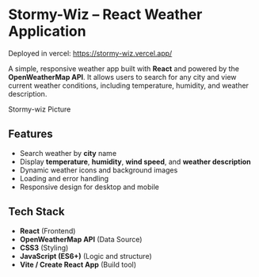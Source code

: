 # Stormy-Wiz – React Weather Application
Deployed in vercel: https://stormy-wiz.vercel.app/

A simple, responsive weather app built with **React** and powered by the **OpenWeatherMap API**. It allows users to search for any city and view current weather conditions, including temperature, humidity, and weather description.

Stormy-wiz Picture
## Features

* Search weather by **city** name
* Display **temperature**, **humidity**, **wind speed**, and **weather description**
* Dynamic weather icons and background images
* Loading and error handling
* Responsive design for desktop and mobile


## Tech Stack

* **React** (Frontend)
* **OpenWeatherMap API** (Data Source)
* **CSS3** (Styling)
* **JavaScript (ES6+)** (Logic and structure)
* **Vite / Create React App** (Build tool)
